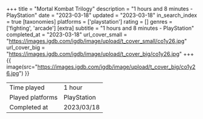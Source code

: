 +++
title = "Mortal Kombat Trilogy"
description = "1 hours and 8 minutes - PlayStation"
date = "2023-03-18"
updated = "2023-03-18"
in_search_index = true
[taxonomies]
platforms = ['playstation']
rating = []
genres = ['fighting', 'arcade']
[extra]
subtitle = "1 hours and 8 minutes - PlayStation"
completed_at = "2023-03-18"
url_cover_small = "https://images.igdb.com/igdb/image/upload/t_cover_small/co1y26.jpg"
url_cover_big = "https://images.igdb.com/igdb/image/upload/t_cover_big/co1y26.jpg"
+++
{{ image(src="https://images.igdb.com/igdb/image/upload/t_cover_big/co1y26.jpg") }}

|              |            |
| ------------ | ---------- |
| Time played  | 1 hour |
| Played platforms    | PlayStation |
| Completed at | 2023/03/18 |


